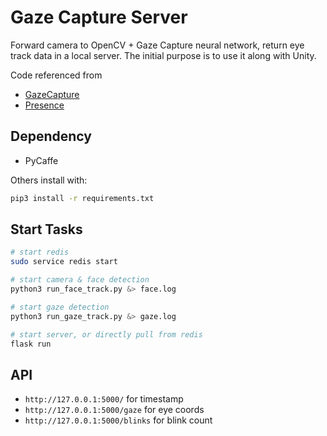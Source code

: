 # Gaze Capture Server

Forward camera to OpenCV + Gaze Capture neural network, return eye track data in a local server. The initial purpose is to use it along with Unity.

Code referenced from

* [GazeCapture](https://github.com/CSAILVision/GazeCapture)
* [Presence](https://github.com/oveddan/presence)

## Dependency

* PyCaffe

Others install with:

```bash
pip3 install -r requirements.txt

```

## Start Tasks

```bash
# start redis
sudo service redis start

# start camera & face detection
python3 run_face_track.py &> face.log

# start gaze detection
python3 run_gaze_track.py &> gaze.log

# start server, or directly pull from redis
flask run
```

## API

* `http://127.0.0.1:5000/` for timestamp
* `http://127.0.0.1:5000/gaze` for eye coords
* `http://127.0.0.1:5000/blinks` for blink count
